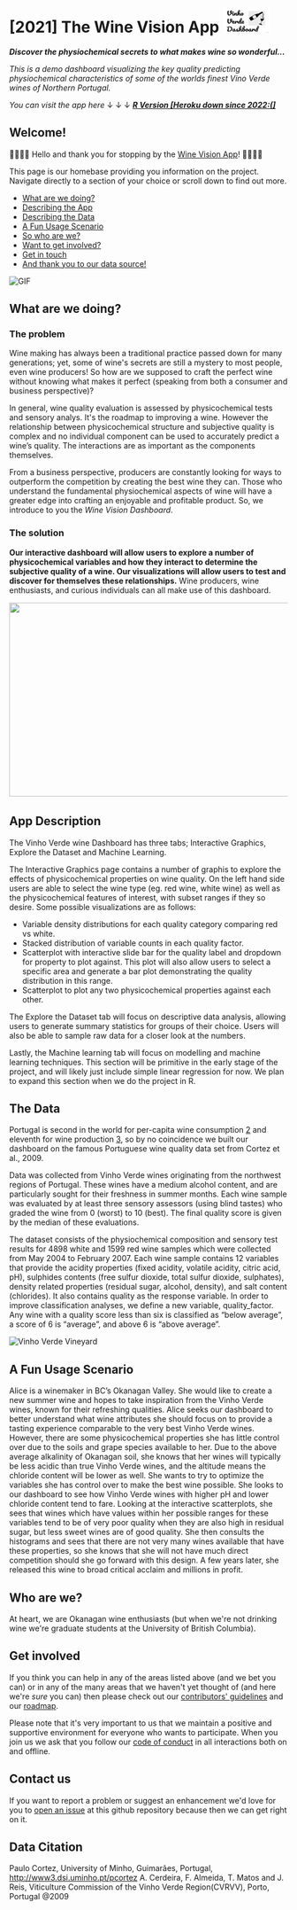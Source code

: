 # [2021] **The Wine Vision App**  <img src="assets/logo.png" width="85" height="45" /> 
***Discover the physiochemical secrets to what makes wine so wonderful...***

*This is a demo dashboard visualizing the key quality predicting physiochemical characteristics of some of the worlds finest Vino Verde wines of Northern Portugal.*

*You can visit the app here* &darr; &darr; &darr; 
[***R Version [Heroku down since 2022:(]***](https://winevisionr.herokuapp.com/)


## Welcome!
:confetti_ball::balloon::confetti_ball::balloon: Hello and thank you for stopping by the [Wine Vision App](https://wine-vision.herokuapp.com/)! :confetti_ball::balloon::confetti_ball::balloon:

This page is our homebase providing you information on the project. 
Navigate directly to a section of your choice or scroll down to find out more.

* [What are we doing?](#what-are-we-doing)
* [Describing the App](#app-description)
* [Describing the Data](#the-data)
* [A Fun Usage Scenario](#a-fun-usage-scenario)
* [So who are we?](#who-are-we)
* [Want to get involved?](#get-involved)
* [Get in touch](#contact-us)
* [And thank you to our data source!](#data-citation)

![GIF](https://media1.giphy.com/media/lNWY2wwQx21NoXwBGF/giphy.gif)

## What are we doing?
### The problem
Wine making has always been a traditional practice passed down for many generations; yet, some of wine's secrets are still a mystery to most people, even wine producers! So how are we supposed to craft the perfect wine without knowing what makes it perfect (speaking from both a consumer and business perspective)?

In general, wine quality evaluation is assessed by physicochemical tests and sensory analys. It's the roadmap to improving a wine. However the relationship between physicochemical structure and subjective quality is complex and no individual component can be used to accurately predict a wine’s quality. The interactions are as important as the components themselves. 

From a business perspective, producers are constantly looking for ways to outperform the competition by creating the best wine they can. Those who understand the fundamental physiochemical aspects of wine will have a greater edge into crafting an enjoyable and profitable product. So, we introduce to you the *Wine Vision Dashboard*.

### The solution
**Our interactive dashboard will allow users to explore a number of physicochemical variables and how they interact to determine the subjective quality of a wine. Our visualizations will allow users to test and discover for themselves these relationships.** Wine producers, wine enthusiasts, and curious individuals can all make use of this dashboard.

<img src="https://d2cbg94ubxgsnp.cloudfront.net/Pictures/480x270//9/2/5/139925_160412_PRS_AWRI_GAGO_0262.jpg" width="550" height="350" /> 

## App Description
The Vinho Verde wine Dashboard has three tabs; Interactive Graphics, Explore the Dataset and Machine Learning.

The Interactive Graphics page contains a number of graphis to explore the effects of physicochemical properties on wine quality. On the left hand side users are able to select the wine type (eg. red wine, white wine) as well as the physicochemical features of interest, with subset ranges if they so desire. Some possible visualizations are as follows:

- Variable density distributions for each quality category comparing red vs white.
- Stacked distribution of variable counts in each quality factor.
- Scatterplot with interactive slide bar for the quality label and dropdown for property to plot against. This plot will also allow users to select a specific area and generate a bar plot demonstrating the quality distribution in this range.
- Scatterplot to plot any two physicochemical properties against each other.

The Explore the Dataset tab will focus on descriptive data analysis, allowing users to generate summary statistics for groups of their choice. Users will also be able to sample raw data for a closer look at the numbers.

Lastly, the Machine learning tab will focus on modelling and machine learning techniques. This section will be primitive in the early stage of the project, and will likely just include simple linear regression for now. We plan to expand this section when we do the project in R.


## The Data
Portugal is second in the world for per-capita wine consumption [2](https://www.nationmaster.com/nmx/ranking/wine-consumption-per-capita) and eleventh for wine production [3](https://en.wikipedia.org/wiki/List_of_wine-producing_regions), so by no coincidence we built our dashboard on the famous Portuguese wine quality data set from Cortez et al., 2009. 

Data was collected from Vinho Verde wines originating from the northwest regions of Portugal. These wines have a medium alcohol content, and are particularly sought for their freshness in summer months. Each wine sample was evaluated by at least three sensory assessors (using blind tastes) who graded the wine from 0 (worst) to 10 (best). The final quality score is given by the median of these evaluations.

The dataset consists of the physiochemical composition and sensory test results for 4898 white and 1599 red wine samples which were collected from May 2004 to February 2007. Each wine sample contains 12 variables that provide the acidity properties (fixed acidity, volatile acidity, citric acid, pH), sulphides contents (free sulfur dioxide, total sulfur dioxide, sulphates), density related properties (residual sugar, alcohol, density), and salt content (chlorides). It also contains quality as the response variable. In order to improve classification analyses, we define a new variable, quality_factor. Any wine with a quality score less than six is classified as “below average”, a score of 6 is “average”, and above 6 is “above average”.

![Vinho Verde Vineyard](https://blog.liebherr.com/appliances/us/wp-content/uploads/sites/3/2017/08/Vinho_Verde_Panther-753x493.jpg)

## A Fun Usage Scenario
Alice is a winemaker in BC’s Okanagan Valley. She would like to create a new summer wine and hopes to take inspiration from the Vinho Verde wines, known for their refreshing qualities. Alice seeks our dashboard to better understand what wine attributes she should focus on to provide a tasting experience comparable to the very best Vinho Verde wines. However, there are some physicochemical properties she has little control over due to the soils and grape species available to her. Due to the above average alkalinity of Okanagan soil, she knows that her wines will typically be less acidic than true Vinho Verde wines, and the altitude means the chloride content will be lower as well. She wants to try to optimize the variables she has control over to make the best wine possible. She looks to our dashboard to see how Vinho Verde wines with higher pH and lower chloride content tend to fare. Looking at the interactive scatterplots, she sees that wines which have values within her possible ranges for these variables tend to be of very poor quality when they are also high in residual sugar, but less sweet wines are of good quality. She then consults the histograms and sees that there are not very many wines available that have these properties, so she knows that she will not have much direct competition should she go forward with this design. A few years later, she released this wine to broad critical acclaim and millions in profit.

## Who are we?
At heart, we are Okanagan wine enthusiasts (but when we're not drinking wine we're graduate students at the University of British Columbia). 

## Get involved
If you think you can help in any of the areas listed above (and we bet you can) or in any of the many areas that we haven't yet thought of (and here we're *sure* you can) then please check out our [contributors' guidelines](CONTRIBUTING.md) and our [roadmap](../../issues/1).

Please note that it's very important to us that we maintain a positive and supportive environment for everyone who wants to participate. When you join us we ask that you follow our [code of conduct](CODE_OF_CONDUCT.md) in all interactions both on and offline.

## Contact us
If you want to report a problem or suggest an enhancement we'd love for you to [open an issue](../../issues) at this github repository because then we can get right on it.

## Data Citation
Paulo Cortez, University of Minho, Guimarães, Portugal, http://www3.dsi.uminho.pt/pcortez
A. Cerdeira, F. Almeida, T. Matos and J. Reis, Viticulture Commission of the Vinho Verde Region(CVRVV), Porto, Portugal
@2009
